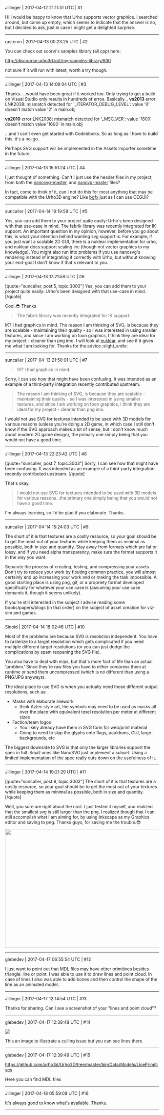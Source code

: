 Jillinger | 2017-04-12 21:11:51 UTC | #1

Hi
I would be happy to know that Urho supports vector graphics.
I searched around, but came up empty, which seems to indicate that the answer is no, but I decided to ask, just in case I might get a delighted surprise.

-------------------------

rasteron | 2017-04-13 00:23:25 UTC | #2

You can check out scorvi's samples library (all cpp) here:

http://discourse.urho3d.io/t/my-samples-library/930

not sure if it will run with latest, worth a try though.

-------------------------

Jillinger | 2017-04-13 14:09:04 UTC | #3

Thanks. 
...would have been great if it worked too.
Only trying to get a build on Visual Studio only results in hundreds of erros.
Basically...
**vs2013**
error LNK2038: mismatch detected for '_ITERATOR_DEBUG_LEVEL': value '0' doesn't match value '2' in main.obj

**vs2010**
error LNK2038: mismatch detected for '_MSC_VER': value '1800' doesn't match value '1600' in main.obj

...and I can't even get started with Codeblocks.
So as long as I have to build this, it's a no-go.

Perhaps SVG support will be implemented in the Assets Importer sometime in the future.

-------------------------

Jillinger | 2017-04-13 15:51:24 UTC | #4

I just thought of something.
Can't I just use the header files in my project, from both the [nanosvg-master](https://github.com/memononen/nanosvg), and [nanovg-master](https://github.com/memononen/nanovg) files?

In fact, come to think of it, can I not do this for most anything that may be compatible with the Urho3D engine? Like [bgfx](https://github.com/bkaradzic/bgfx) just as I can use CEGUI?

-------------------------

suncaller | 2017-04-14 19:19:58 UTC | #5

Yes, you can add them to your project quite easily: Urho's been designed with that use-case in mind. The fabrik library was recently integrated for IK support. An important question in my opinion, however, before you go about this, is what your intention behind wanting svg support is. For example, if you just want a scalable 2D GUI, there is a nuklear implementation for urho, and nuklear does support scaling iirc (though not vector graphics to my knowledge). You might also run into problems if you use nanosvg's rendering instead of integrating it correctly with Urho, but without knowing your end-goal I don't know if that's relevant to you.

-------------------------

Jillinger | 2017-04-13 17:21:58 UTC | #6

[quote="suncaller, post:5, topic:3003"]
Yes, you can add them to your project quite easily: Urho's been designed with that use-case in mind.
[/quote]

Cool.:sunglasses: Thanks

> The fabrik library was recently integrated for IK support.

IK?
I had graphics in mind.
The reason I am thinking of SVG, is because they are scalable - maintaining their quality - so I was interested in using smaller textures, and since I am working on toon graphics, I think they are ideal for my project - cleaner than png imo.
I will look at [nuklear](https://github.com/rokups/Urho3D-nuklear-ui), and see if it gives me what I am looking for.
Thanks for the advice.:slight_smile:

-------------------------

suncaller | 2017-04-13 21:50:01 UTC | #7

>IK? I had graphics in mind.

Sorry, I can see how that might have been confusing. It was intended as an example of a third-party integration recently contributed upstream.

>The reason I am thinking of SVG, is because they are scalable - maintaining their quality - so I was interested in using smaller textures, and since I am working on toon graphics, I think they are ideal for my project - cleaner than png imo.

I would not use SVG for textures intended to be used with 3D models for various reasons (unless you're doing a 2D game, in which case I still don't know if the SVG approach makes a lot of sense, but I don't know much about modern 2D game design), the primary one simply being that you would not have a good time.

-------------------------

Jillinger | 2017-04-13 22:23:42 UTC | #8

[quote="suncaller, post:7, topic:3003"]
Sorry, I can see how that might have been confusing. It was intended as an example of a third-party integration recently contributed upstream.
[/quote]

That's okay.
> I would not use SVG for textures intended to be used with 3D models for various reasons...the primary one simply being that you would not have a good time.

I'm always learning, so I'd be glad if you elaborate. Thanks.

-------------------------

suncaller | 2017-04-14 15:24:03 UTC | #9

The short of it is that textures are a costly resource, so your goal should be to get the most out of your textures while keeping them as minimal as possible, both in size and quantity. Stay away from formats which are fat or lossy, and if you need alpha transparency, make sure the format supports it in the way you want.

Separate the process of creating, testing, and compressing your assets. Don't try to reduce your work by flouting common practice, you will almost certainly end up increasing your work and or making the task impossible. A good starting place is using png, gif, or a propriety format developed specifically for whatever your use case is (assuming your use case demands it, though it seems unlikely).

If you're still interested in the subject I advise reading some books/papers/blogs (in that order) on the subject of asset creation for viz-sim and games.

-------------------------

Sinoid | 2017-04-14 18:02:46 UTC | #10

Most of the problems are because SVG is resolution independent. You have to rasterize to a target resolution which gets complicated if you need multiple different target resolutions (or you can just dodge the complications by spam reopening the SVG file). 

You also have to deal with mips, but that's more fact of life than an actual 'problem.' Since they're raw files you have to either compress them at runtime or send them uncompressed (which is no different than using a PNG/JPG anyways).

The ideal place to use SVG is when you actually need those different output resolutions, such as:

- Masks with elaborate linework 
    - think Aztec style art, the symbols may need to be used as masks all over the place with equivalent texel resolution per meter at different sizes
- Faction/team logos 
    - You likely already have them in SVG form for web/print material 
    - Going to need to slap the glyphs onto flags, pauldrons, GUI, large-backgrounds, etc

The biggest downside to SVG is that only the larger libraries support the spec in full. Small ones like NanoSVG just implement a subset. Using a limited implementation of the spec really cuts down on the usefulness of it.

-------------------------

Jillinger | 2017-04-14 19:21:29 UTC | #11

[quote="suncaller, post:9, topic:3003"]
The short of it is that textures are a costly resource, so your goal should be to get the most out of your textures while keeping them as minimal as possible, both in size and quantity.
[/quote]

Well, you sure are right about the cost. I just tested it myself, and realized that the smallest svg is still larger than the png.
I realized though that I can still accomplish what I am aiming for, by using Inkscape as my Graphics editor and saving to png. Thanks guys, for saving me the trouble.:sunglasses:

<img src="//cdck-file-uploads-global.s3.dualstack.us-west-2.amazonaws.com/standard17/uploads/urho3d/original/1X/a283c5f7933b97176d9027f97946c1661475a890.jpg" width="690" height="387">

-------------------------

glebedev | 2017-04-17 06:55:54 UTC | #12

I just want to point out that MDL files may have other primitives besides triangle: line or point. I was able to use it to draw lines and point cloud. In case of lines I also was able to add bones and then control the shape of the line as an animated model.

-------------------------

Jillinger | 2017-04-17 12:14:54 UTC | #13

Thanks for sharing.
Can I see a screenshot of your "lines and point cloud"?

-------------------------

glebedev | 2017-04-17 12:39:48 UTC | #14

<img src='//cdck-file-uploads-global.s3.dualstack.us-west-2.amazonaws.com/standard17/uploads/urho3d/original/1X/6921117eb47a056ab191d6dc025caecfb93ab8f6.gif'>

This an image to illustrate a culling issue but you can see lines there.

-------------------------

glebedev | 2017-04-17 12:39:49 UTC | #15

https://github.com/urho3d/Urho3D/tree/master/bin/Data/Models/LinePrimitives

Here you can find MDL files

-------------------------

Jillinger | 2017-04-18 05:59:08 UTC | #16

It's always good to know what's available.
Thanks.

-------------------------

